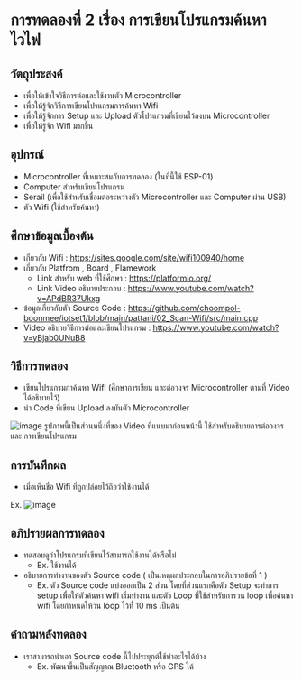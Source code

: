 # การทดลองที่ 2 เรื่อง การเขียนโปรแกรมค้นหาไวไฟ

## วัตถุประสงค์
- เพื่อให้เข้าใจวิธีการต่อและใช้งานตัว Microcontroller
- เพื่อให้รู้จักวิธีการเขียนโปรแกรมการค้นหา Wifi
- เพื่อให้รู้จักการ Setup และ Upload ตัวโปรแกรมที่เขียนไว้ลงบน Microcontroller
- เพื่อให้รู้จัก Wifi มากขึ้น

## อุปกรณ์
- Microcontroller ที่เหมาะสมกับการทดลอง (ในที่นี้ใช้ ESP-01)
- Computer สำหรับเขียนโปรแกรม
- Serail (เพื่อใช้สำหรับเชื่อมต่อระหว่างตัว Microcontroller และ Computer ผ่าน USB)
- ตัว Wifi (ใช้สำหรับค้นหา)

## ศึกษาข้อมูลเบื้องต้น
- เกี่ยวกับ Wifi : https://sites.google.com/site/wifi100940/home
- เกี่ยวกับ Platfrom , Board , Flamework
  - Link สำหรับ web ที่ใช้ศึกษา : https://platformio.org/
  - Link Video อธิบายประกอบ : https://www.youtube.com/watch?v=APdBR37Ukxg
- ข้อมูลเกี่ยวกับตัว Source Code : https://github.com/choompol-boonmee/iotset1/blob/main/pattani/02_Scan-Wifi/src/main.cpp
- Video อธิบายวิธีการต่อและเขียนโปรแกรม : https://www.youtube.com/watch?v=yBjab0UNuB8

## วิธีการทดลอง
- เขียนโปรแกรมกาค้นหา Wifi (ศึกษาการเขียน และต่อวงจร Microcontroller ตามที่ Video ได้อธิบายไว้)
- นำ Code ที่เขียน Upload ลงบันตัว Microcontroller


![image](https://user-images.githubusercontent.com/80879163/112184673-6414ab00-8c3a-11eb-8d42-f44ef3e4d342.png)
รูปภาพนี้เป็นส่วนหนึ่งที่ของ Video ที่แนบมาก่อนหน้านี้ ใช้สำหรับอธิบายการต่อวงจรและ การเขียนโปรแกรม


## การบันทึกผล
- เมื่อเห็นชื่อ Wifi ที่ถูกปล่อยไว้ถือว่าใช้งานได้

Ex.
![image](https://user-images.githubusercontent.com/80879163/112185114-e4d3a700-8c3a-11eb-9b1b-b2d904e82126.png)


## อภิปรายผลการทดลอง
- ทดสอบดูว่าโปรแกรมที่เขียนไว้สามารถใช้งานได้หรือไม่
  - Ex. ใช้งานได้ 
- อธิบายการทำงานของตัว Source code ( เป็นเหตุผลประกอบในการอภิปรายข้อที่ 1 )
  - Ex. ตัว Source code แบ่งออกเป็น 2 ส่วน โดยที่ส่วนแรกคือตัว Setup จะทำการ setup เพื่อให้ตัวค้นหา wifi เริ่มทำงาน และตัว Loop ที่ใช้สำหรับการวน loop เพื่อค้นหา wifi โดยกำหนดให้วน loop ไว้ที่ 10 ms  เป็นต้น
## คำถามหลังทดลอง
- เราสามารถนำเอา Source code นี้ไปประยุกต์ใช้ทำอะไรได้บ้าง
  - Ex. พัฒนาขึ้นเป็นสัญญาณ Bluetooth หรือ GPS ได้
